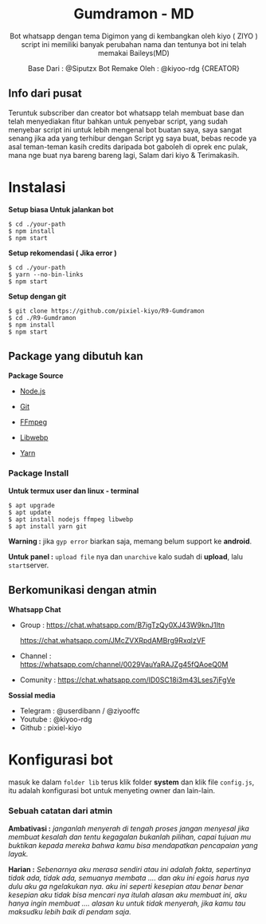 <h1 align="center"> Gumdramon - MD <br></h1>

<p align="center"> 
  Bot whatsapp dengan tema Digimon yang di kembangkan oleh kiyo ( ZIYO ) script ini memiliki banyak perubahan nama dan tentunya bot ini telah memakai Baileys(MD)
</p>

<p align="center">
Base Dari : @Siputzx 
Bot Remake Oleh : @kiyoo-rdg {CREATOR}


## Info dari pusat
Teruntuk subscriber dan creator bot whatsapp telah
membuat base dan telah menyediakan fitur bahkan untuk penyebar
script, yang sudah menyebar script ini untuk lebih mengenal 
bot buatan saya, saya sangat senang jika ada yang terhibur
dengan Script yg saya buat, bebas recode ya asal teman-teman
kasih credits daripada bot gaboleh di oprek enc pulak, mana nge
buat nya bareng bareng lagi, Salam dari kiyo & Terimakasih.

# Instalasi

**Setup biasa Untuk jalankan bot**

```
$ cd ./your-path
$ npm install
$ npm start
```

**Setup rekomendasi ( Jika error )**

```
$ cd ./your-path
$ yarn --no-bin-links
$ npm start
```

**Setup dengan git**

```
$ git clone https://github.com/pixiel-kiyo/R9-Gumdramon
$ cd ./R9-Gumdramon
$ npm install
$ npm start
```

## Package yang dibutuh kan

**Package Source**

* [Node.js](https://nodejs.org/en/)

* [Git](https://git-scm.com/downloads)

* [FFmpeg](https://github.com/BtbN/FFmpeg-Builds/releases/download/autobuild-2020-12-08-13-03/ffmpeg-n4.3.1-26-gca55240b8c-win64-gpl-4.3.zip)

* [Libwebp](https://developers.google.com/speed/webp/download)

* [Yarn](https://classic.yarnpkg.com/lang/en/docs/install/#windows-stable)

### Package Install

**Untuk termux user dan linux - terminal**

```
$ apt upgrade
$ apt update
$ apt install nodejs ffmpeg libwebp
$ apt install yarn git
```

**Warning :** jika ```gyp error``` biarkan saja, memang belum support ke **android**.

**Untuk panel :** ```upload file``` nya dan ```unarchive``` kalo sudah di **upload**, lalu ```start```server.

## Berkomunikasi dengan atmin  

**Whatsapp Chat**

 * Group :
    https://chat.whatsapp.com/B7igTzQy0XJ43W9knJ1Itn
   
    https://chat.whatsapp.com/JMcZVXRpdAMBrg9RxqlzVF
 
 * Channel : https://whatsapp.com/channel/0029VauYaRAJZg45fQAoeQ0M
   
 * Comunity : https://chat.whatsapp.com/ID0SC18i3m43Lses7jFgVe

**Sossial media**
   
 * Telegram : @userdibann / @ziyooffc
 * Youtube : @kiyoo-rdg
 * Github : pixiel-kiyo

# Konfigurasi bot

 masuk ke dalam ```folder lib``` terus klik folder **system** dan klik file
```config.js```, itu adalah konfigurasi bot untuk menyeting owner dan lain-lain.

### Sebuah catatan dari atmin 

**Ambativasi :** _janganlah menyerah di tengah proses jangan menyesal jika membuat
kesalah dan tentu kegagalan bukanlah pilihan, capai tujuan mu buktikan kepada
mereka bahwa kamu bisa mendapatkan pencapaian yang layak._

**Harian :** _Sebenarnya aku merasa sendiri atau ini adalah fakta, sepertinya tidak ada, tidak ada,
semuanya membata .... dan aku ini egois harus nya dulu aku ga ngelakukan nya.
aku ini seperti kesepian atau benar benar kesepian aku tidak bisa mencari nya itulah alasan
aku membuat ini, aku hanya ingin membuat .... alasan ku untuk tidak menyerah, jika
kamu tau maksudku lebih baik di pendam saja._
